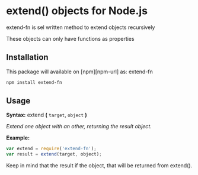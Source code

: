 # extend() objects for Node.js 

extend-fn is sel written method to extend objects recursively 

These objects can only have functions as properties

## Installation

This package will available on [npm][npm-url] as: extend-fn

``` sh
npm install extend-fn
```

## Usage

**Syntax:** extend **(** `target`, `object` **)**

*Extend one object with an other, returning the result object.*

**Example:**

``` js
var extend = require('extend-fn');
var result = extend(target, object);
```

Keep in mind that the result if the object, that will be returned from extend().